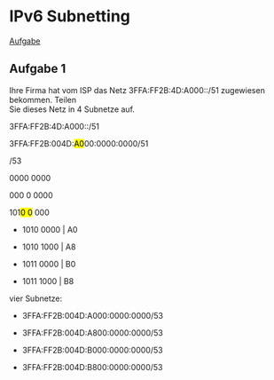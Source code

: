 # IPv6 Subnetting



[Aufgabe](https://bkes-hamm.de/iserv/fs/file/local/Groups/Klasse%20ITB2/FRA/EVP-LF9%20-%20Netzwerke%20und%20Dienste%20bereitstellen/LS%209.1%20-%20Routing/IPv6-Subnetting%20-%20AB1.pdf)



## Aufgabe 1

Ihre Firma hat vom ISP das Netz 3FFA:FF2B:4D:A000::/51 zugewiesen bekommen. Teilen  
Sie dieses Netz in 4 Subnetze auf.



3FFA:FF2B:4D:A000::/51

3FFA:FF2B:004D:<mark>A0</mark>00:0000:0000/51

/53

0000 0000

000 0 0000

101<mark>0 0</mark> 000

- 1010 0000 | A0

- 1010 1000 | A8

- 1011 0000 | B0

- 1011 1000 | B8



vier Subnetze:

- 3FFA:FF2B:004D:A000:0000:0000/53

- 3FFA:FF2B:004D:A800:0000:0000/53

- 3FFA:FF2B:004D:B000:0000:0000/53

- 3FFA:FF2B:004D:B800:0000:0000/53


